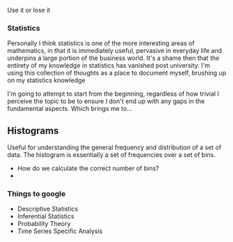 Use it or lose it



### Statistics

Personally I think statistics is one of the more interesting areas of mathematics, in that it is immediately useful, pervasive in everyday life and underpins a large portion of the business world. It's a shame then that the entirety of my knowledge in statistics has vanished post university. I'm using this collection of thoughts as a place to document myself, brushing up on my statistics knowledge


I'm going to attempt to start from the beginning, regardless of how trivial I perceive the topic to be to ensure I don't end up with any gaps in the fundamental aspects. Which brings me to...


## Histograms
Useful for understanding the general frequency and distribution of a set of data. The histogram is essentially a set of frequencies over a set of bins.
- How do we calculate the correct number of bins?
- 






### Things to google
- Descriptive Statistics
- Inferential Statistics
- Probability Theory
- Time Series Specific Analysis